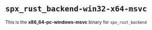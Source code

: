 # `spx_rust_backend-win32-x64-msvc`

This is the **x86_64-pc-windows-msvc** binary for `spx_rust_backend`
